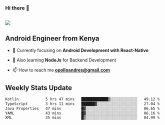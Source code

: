 ### Hi there 👋
<h2 align="left"><img src="https://readme-typing-svg.herokuapp.com?color=000000&lines=I'm+Andrew+Opollo😊;Welcome+to+my+Github😜"> </h2>

## Android Engineer from Kenya


- 🌱 Currently focusing on **Android Development with React-Native**

- 🔭 Also learning **NodeJs** for Backend Development

- 📫 How to reach me **opolloandres@gmail.com**


## Weekly Stats Update
<!--START_SECTION:waka-->

```txt
Kotlin            5 hrs 47 mins   ████████████▒░░░░░░░░░░░░   49.12 %
TypeScript        3 hrs 11 mins   ██████▓░░░░░░░░░░░░░░░░░░   27.04 %
Java Properties   47 mins         █▓░░░░░░░░░░░░░░░░░░░░░░░   06.65 %
YAML              43 mins         █▓░░░░░░░░░░░░░░░░░░░░░░░   06.16 %
XML               35 mins         █▒░░░░░░░░░░░░░░░░░░░░░░░   04.99 %
```

<!--END_SECTION:waka-->



